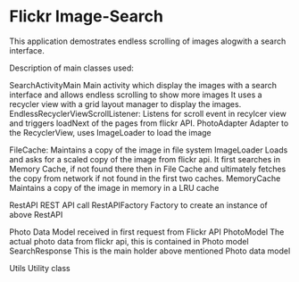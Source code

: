 # Flickr Image-Search

This application demostrates endless scrolling of images alogwith a search interface. 

Description of main classes used:

SearchActivityMain
   Main activity which display the images with a search interface and allows endless scrolling to show more images
   It uses a recycler view with a grid layout manager to display the images.
EndlessRecyclerViewScrollListener: 
   Listens for scroll event in recylcer view and triggers loadNext of the pages from flickr API.
PhotoAdapter
   Adapter to the RecyclerView, uses ImageLoader to load the image

FileCache:
   Maintains a copy of the image in file system
ImageLoader
   Loads and asks for a scaled copy of the image from flickr api. It first searches in Memory Cache,
   if not found there then in File Cache and ultimately fetches the copy from network if not found
   in the first two caches.
MemoryCache
   Maintains a copy of the image in memory in a LRU cache

RestAPI
   REST API call
RestAPIFactory
   Factory to create an instance of above RestAPI


Photo
   Data Model received in first request from Flickr API
PhotoModel
   The actual photo data from flickr api, this is contained in Photo model
SearchResponse
   This is the main holder above mentioned Photo data model

Utils
   Utility class

